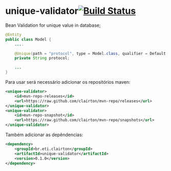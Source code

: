 # unique-validator[![Build Status](https://drone.io/github.com/clairton/unique-validator/status.png)](https://drone.io/github.com/clairton/unique-validator/latest)

Bean Validation for unique value in database;

```java
@Entity
public class Model {
	....

	@Unique(path = "protocol", type = Model.class, qualifier = Default.class)
	private String protocol;

	...
}
```

Para usar será necessário adicionar os repositórios maven:

```xml
<unique-validator>
	<id>mvn-repo-releases</id>
	<url>https://raw.github.com/clairton/mvn-repo/releases</url>
</unique-validator>
<unique-validator>
	<id>mvn-repo-snapshot</id>
	<url>https://raw.github.com/clairton/mvn-repo/snapshots</url>
</unique-validator>
```
 Também adicionar as depêndencias:
```xml
<dependency>
    <groupId>br.eti.clairton</groupId>
	<artifactId>unique-validator</artifactId>
	<version>0.1.0</version>
</dependency>
```

